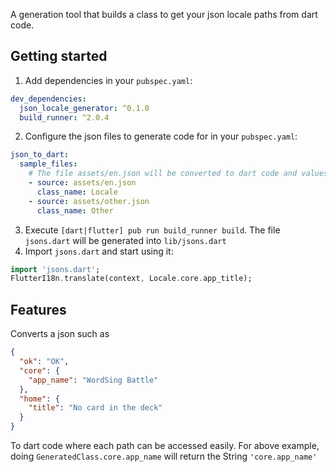 <!-- 
This README describes the package. If you publish this package to pub.dev,
this README's contents appear on the landing page for your package.

For information about how to write a good package README, see the guide for
[writing package pages](https://dart.dev/guides/libraries/writing-package-pages). 

For general information about developing packages, see the Dart guide for
[creating packages](https://dart.dev/guides/libraries/create-library-packages)
and the Flutter guide for
[developing packages and plugins](https://flutter.dev/developing-packages). 
-->

A generation tool that builds a class to get your json locale paths from dart code.

## Getting started

1. Add dependencies in your `pubspec.yaml`:
```yaml
dev_dependencies:
  json_locale_generator: ^0.1.0
  build_runner: ^2.0.4
```

2. Configure the json files to generate code for in your `pubspec.yaml`:
```yaml
json_to_dart:
  sample_files:
    # The file assets/en.json will be converted to dart code and values can be accessed via the Locale class
    - source: assets/en.json 
      class_name: Locale 
    - source: assets/other.json
      class_name: Other
```

3. Execute `[dart|flutter] pub run build_runner build`. The file `jsons.dart` will be generated into `lib/jsons.dart`
4. Import `jsons.dart` and start using it:
```dart
import 'jsons.dart';
FlutterI18n.translate(context, Locale.core.app_title);
```

## Features
Converts a json such as
```json
{
  "ok": "OK",
  "core": {
    "app_name": "WordSing Battle"
  },
  "home": {
    "title": "No card in the deck"
  }
}
```
To dart code where each path can be accessed easily.
For above example, doing `GeneratedClass.core.app_name` will return the String `'core.app_name'`

